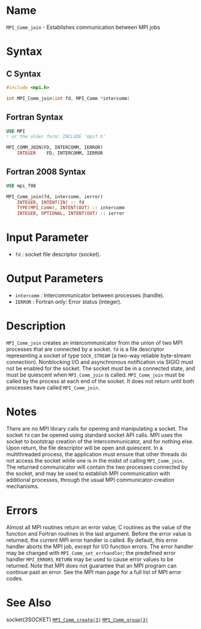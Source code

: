 # Name

`MPI_Comm_join` - Establishes communication between MPI jobs

# Syntax

## C Syntax

```c
#include <mpi.h>

int MPI_Comm_join(int fd, MPI_Comm *intercomm)
```

## Fortran Syntax

```fortran
USE MPI
! or the older form: INCLUDE 'mpif.h'

MPI_COMM_JOIN(FD, INTERCOMM, IERROR)
    INTEGER    FD, INTERCOMM, IERROR
```

## Fortran 2008 Syntax

```fortran
USE mpi_f08

MPI_Comm_join(fd, intercomm, ierror)
    INTEGER, INTENT(IN) :: fd
    TYPE(MPI_Comm), INTENT(OUT) :: intercomm
    INTEGER, OPTIONAL, INTENT(OUT) :: ierror
```


# Input Parameter

* `fd` : socket file descriptor (socket).

# Output Parameters

* `intercomm` : Intercommunicator between processes (handle).
* `IERROR` : Fortran only: Error status (integer).

# Description

`MPI_Comm_join` creates an intercommunicator from the union of two MPI
processes that are connected by a socket. `fd` is a file descriptor
representing a socket of type `SOCK_STREAM` (a two-way reliable
byte-stream connection). Nonblocking I/O and asynchronous notification
via SIGIO must not be enabled for the socket. The socket must be in a
connected state, and must be quiescent when `MPI_Comm_join` is called.
`MPI_Comm_join` must be called by the process at each end of the socket.
It does not return until both processes have called `MPI_Comm_join.`

# Notes

There are no MPI library calls for opening and manipulating a socket.
The socket `fd` can be opened using standard socket API calls. MPI uses
the socket to bootstrap creation of the intercommunicator, and for
nothing else. Upon return, the file descriptor will be open and
quiescent.
In a multithreaded process, the application must ensure that other
threads do not access the socket while one is in the midst of calling
`MPI_Comm_join.`
The returned communicator will contain the two processes connected by
the socket, and may be used to establish MPI communication with
additional processes, through the usual MPI communicator-creation
mechanisms.

# Errors

Almost all MPI routines return an error value; C routines as the value
of the function and Fortran routines in the last argument.
Before the error value is returned, the current MPI error handler is
called. By default, this error handler aborts the MPI job, except for
I/O function errors. The error handler may be changed with
`MPI_Comm_set_errhandler`; the predefined error handler `MPI_ERRORS_RETURN`
may be used to cause error values to be returned. Note that MPI does not
guarantee that an MPI program can continue past an error.
See the MPI man page for a full list of MPI error codes.

# See Also

socket(3SOCKET)
[`MPI_Comm_create(3)`](./?file=MPI_Comm_create.md)
[`MPI_Comm_group(3)`](./?file=MPI_Comm_group.md)
